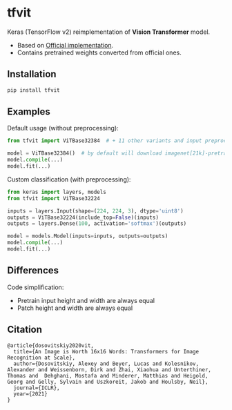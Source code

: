 # tfvit

Keras (TensorFlow v2) reimplementation of **Vision Transformer** model.

+ Based on [Official implementation](https://github.com/google-research/vision_transformer).
+ Contains pretrained weights converted from official ones.

## Installation

```bash
pip install tfvit
```

## Examples

Default usage (without preprocessing):

```python
from tfvit import ViTBase32384  # + 11 other variants and input preprocessing

model = ViTBase32384()  # by default will download imagenet[21k]-pretrained weights
model.compile(...)
model.fit(...)
```

Custom classification (with preprocessing):

```python
from keras import layers, models
from tfvit import ViTBase32224

inputs = layers.Input(shape=(224, 224, 3), dtype='uint8')
outputs = ViTBase32224(include_top=False)(inputs)
outputs = layers.Dense(100, activation='softmax')(outputs)

model = models.Model(inputs=inputs, outputs=outputs)
model.compile(...)
model.fit(...)
```

## Differences

Code simplification:

- Pretrain input height and width are always equal
- Patch height and width are always equal

## Citation

```
@article{dosovitskiy2020vit,
  title={An Image is Worth 16x16 Words: Transformers for Image Recognition at Scale},
  author={Dosovitskiy, Alexey and Beyer, Lucas and Kolesnikov, Alexander and Weissenborn, Dirk and Zhai, Xiaohua and Unterthiner, Thomas and  Dehghani, Mostafa and Minderer, Matthias and Heigold, Georg and Gelly, Sylvain and Uszkoreit, Jakob and Houlsby, Neil},
  journal={ICLR},
  year={2021}
}
```